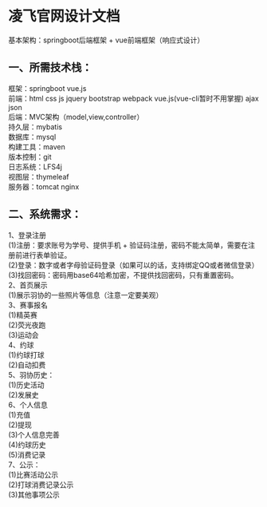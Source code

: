 凌飞官网设计文档
===
基本架构：springboot后端框架 + vue前端框架（响应式设计） 

一、所需技术栈：  
------
框架：springboot  vue.js  
前端：html   css   js   jquery   bootstrap  webpack  vue.js(vue-cli暂时不用掌握)  ajax  json   
后端：MVC架构（model,view,controller）  
持久层：mybatis    
数据库：mysql  
构建工具：maven  
版本控制：git  
日志系统：LFS4j  
视图层：thymeleaf   
服务器：tomcat   nginx  

二、系统需求：
------
1、登录注册  
(1)注册：要求账号为学号、提供手机 + 验证码注册，密码不能太简单，需要在注册前进行表单验证。  
(2)登录：数字或者字母验证码登录（如果可以的话，支持绑定QQ或者微信登录）  
(3)找回密码：密码用base64哈希加密，不提供找回密码，只有重置密码。  
2、首页展示  
(1)展示羽协的一些照片等信息（注意一定要美观）  
3、赛事报名  
(1)精英赛  
(2)荧光夜跑  
(3)运动会  
4、约球  
(1)约球打球  
(2)自动扣费  
5、羽协历史：  
(1)历史活动  
(2)发展史  
6、个人信息  
(1)充值  
(2)提现  
(3)个人信息完善  
(4)约球历史  
(5)消费记录  
7、公示：  
(1)比赛活动公示  
(2)打球消费记录公示  
(3)其他事项公示  


	